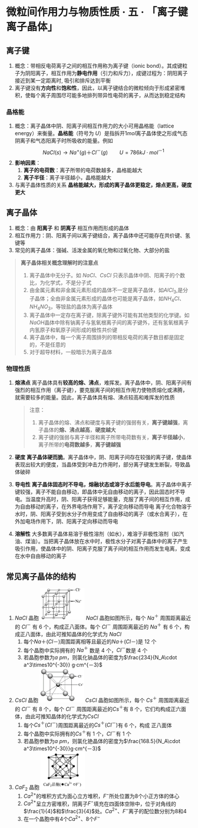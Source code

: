 # 微粒间作用力与物质性质 · 五 · 「离子键 离子晶体」

## 离子键

1. 概念：带相反电荷离子之间的相互作用称为离子键（ionic bond）。其成键粒子为阴阳离子，相互作用为**静电作用**（引力和斥力），成键过程为：阴阳离子接近到某一定距离时, 吸引和排斥达到平衡
2. 离子键没有**方向性**和**饱和性**，因此，以离子键结合的微粒倾向于形成紧密堆积，使每个离子周围尽可能多地排列带异性电荷的离子，从而达到稳定结构

### 晶格能
1. 概念：离子晶体中阴、阳离子间相互作用力的大小可用晶格能（lattice energy）来衡量。**晶格能**（符号为 $U$）是指拆开$1 mol$离子晶体使之形成气态阴离子和气态阳离子时所吸收的能量。例如
$$NaCl(s)\rightarrow Na^+(g)＋Cl^－(g) \qquad U=786 kJ·mol^{－1}$$
2. **影响因素**：
   1. **离子的电荷数**：离子所带的电荷数越多，晶格能越大
   2. **离子半径**：离子半径越小，晶格能越大
3. 与离子晶体性质的关系
   **晶格能越大，形成的离子晶体更稳定，熔点更高，硬度更大**

## 离子晶体
1. 概念：由  **阳离子**  和  **阴离子**  相互作用而形成的晶体
2. 相互作用力：阴、阳离子间以离子键结合，离子晶体中还可能存在共价键、氢键等
3. 常见的离子晶体：强碱、活泼金属的氧化物和过氧化物、大部分的盐
   
> **离子晶体相关概念理解时的注意点**
> 1. 离子晶体中无分子。如 $NaCl$、$CsCl$ 只表示晶体中阴、阳离子的个数比，为化学式，不是分子式
> 2. 由金属元素和非金属元素形成的晶体不一定是离子晶体，如$AlCl_3$,是分子晶体；全由非金属元素形成的晶体也可能是离子晶体，如$NH_4Cl、NH_4NO_3$，等铵盐的晶体为离子晶体
> 3. 离子晶体中一定存在离子键，除离子键外可能有其他类型的化学键。如$NaOH$晶体中除有钠离子与氢氧根离子间的离子键外，还有氢氧根离子内氢原子和氧原子间形成的极性共价键
> 4. 离子晶体中，每一个离子周围排列的带相反电荷的离子数目都是固定的，不是任意的
> 5. 对于超导材料，一般暗示为离子晶体

### 物理性质
1. **熔沸点**
离子晶体具有**较高的熔、沸点**，难挥发。离子晶体中，阴、阳离子间有强烈的相互作用（离子键），要克服离子间的相互作用力使物质熔化或沸腾，就需要较多的能量。因此，离子晶体具有熔、沸点较高和难挥发的性质
   > 
   > 注意：
   > 1. 离子晶体的熔、沸点和硬度与离子键的强弱有关，**离子键越强**，离子晶体的**熔、沸点越高**，**硬度越大**
   > 2. 离子键的强弱与离子半径和离子所带电荷数有关，**离子半径越小**，离子所带的**电荷数越多**，**离子键越强**
   > 

1. **硬度**
   **离子晶体硬而脆**。离子晶体中，阴、阳离子间存在较强的离子键，使晶体表现出较大的便度，当晶体受到冲击力作用时，部分离子键发生断裂，导致晶体破碎

2. **导电性**
   **离子晶体固态时不导电，熔融状态或溶于水后能导电**。离子晶体中离子键较强，离子不能自由移动，即晶体中无自由移动的离子，因此固态时不导电。当温度升高时，阴、阳离子获得足够能量，克服了离子间的相互作用，成为自由移动的离子，在外界电场作用下，离子定向移动而导电
   离子化合物溶于水时，阴、阳离子受到水分子作用变成了自由移动的离子（或水合离子），在外加电场作用下，阴、阳离子定向移动而导电

3. **溶解性**
   大多数离子晶体易溶于极性溶剂（如水），难溶于非极性溶剂（如汽油、煤油）。当把离子晶体放在水中时，极性水分子对离子晶体中的离子产生吸引作用，使晶体中的阴、阳离子克服了离子间的相互作用而发生电离，变成在水中自由移动的离子

## 常见离子晶体的结构
1. $NaCl$ 晶胞
   <img title="" src="images/5.1.png" alt="" width="120">
   $NaCl$ 晶胞如图所示，每个 $Na^＋$ 周围距离最近的 $Cl^－$ 有  $6$  个，构成正八面体。每个 $Cl^－$ 周围距离最近的 $Na^＋$ 有  $6$ 个，构成正八面体，由此可推知晶体的化学式为 $NaCl$ 
   1. 每个$Na＋(Cl－)$周围距离相等且最近的$Na＋(Cl－)$是  $12$  个
   2. 每个晶胞中实际拥有的 $Na^＋$ 数是 $4$ 个，$Cl^－$数是 $4$ 个
   3. 若晶胞参数为$a$ $pm$，则氯化钠晶体的密度为$\frac{234}{N_A\cdot a^3\times10^{-30}} g·cm^{－3}$
2. $CsCl$ 晶胞
   <img title="" src="images/5.2.png" alt="" width="120"> 
   $CsCl$ 晶胞如图所示，每个 $Cs^＋$ 周围距离最近的 $Cl^－$ 有  $8$ 个，每个 $Cl^－$ 周围距离最近的$Cs^＋$有 $8$ 个，它们均构成正六面体，由此可推知晶体的化学式为$CsCl$
   1. 每个$Cs^＋(Cl^－)$周围距离最近的$Cs^＋(Cl^－)$有 $6$ 个，构成  正八面体  
   2. 每个晶胞中实际拥有的$Cs^＋$有 $1$ 个，$Cl^－$有 $1$ 个
   3. 若晶胞参数为$a$ $pm$，则氯化铯晶体的密度为$\frac{168.5}{N_A\cdot a^3\times10^{-30}}g·cm^{－3}$
3. $CaF_2$ 晶胞
   <img title="" src="images/1.5.png" alt="" width="120"> 
   1. $Ca^{2+}$的堆积方式为面心立方堆积，$F^-$所处位置为$8$个小正方体的体心
   2. $Ca^{2+}$呈立方密堆积，阴离子$F^-$填充在四面体空隙中，位于对角线的$\frac{1}{4}$和$\frac{3}{4}$处。$Ca^{2+}、F^-$离子的配位数分别为$8$和$4$
   3. 在一个晶胞中有$4$个$Ca^{2+}$、$8$个$F^-$
